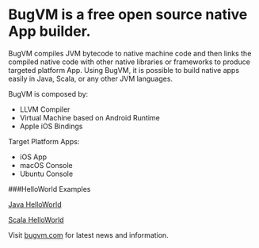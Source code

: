 # BugVM is a free open source native App builder.

BugVM compiles JVM bytecode to native machine code and then links the compiled native code with other native libraries or frameworks to produce targeted platform App. Using BugVM, it is possible to build native apps easily in Java, Scala, or any other JVM languages.

BugVM is composed by:

* LLVM Compiler
* Virtual Machine based on Android Runtime
* Apple iOS Bindings

Target Platform Apps:

* iOS App
* macOS Console
* Ubuntu Console


###HelloWorld Examples

[Java HelloWorld](https://github.com/bugvm/bugvm-helloworld)

[Scala HelloWorld](https://github.com/bugvm/bugvm-helloscala)



Visit [bugvm.com](https://bugvm.com) for latest news and information.